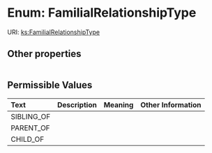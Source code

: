 
# Enum: FamilialRelationshipType




URI: [ks:FamilialRelationshipType](https://w3id.org/linkml/tests/kitchen_sink/FamilialRelationshipType)


## Other properties

|  |  |  |
| --- | --- | --- |

## Permissible Values

| Text | Description | Meaning | Other Information |
| :--- | :---: | :---: | ---: |
| SIBLING_OF |  |  |  |
| PARENT_OF |  |  |  |
| CHILD_OF |  |  |  |

